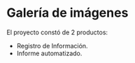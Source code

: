 # Galería de imágenes
El proyecto constó de 2 productos:
- Registro de Información.
- Informe automatizado.

